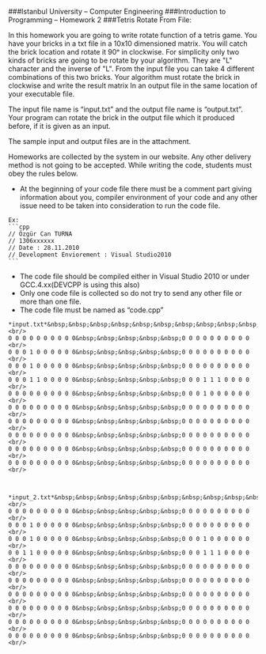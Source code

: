 ###Istanbul University – Computer Engineering
###Introduction to Programming – Homework 2
###Tetris Rotate From File:

In this homework you are going to write rotate function of a tetris game. You have your bricks in a txt file in a 10x10
dimensioned matrix. You will catch the brick location and rotate it 90ᵒ in clockwise. For simplicity only two kinds of
bricks are going to be rotate by your algorithm. They are "L" character and the inverse of "L". From the input file
you can take 4 different combinations of this two bricks. Your algorithm must rotate the brick in clockwise and
write the result matrix In an output file in the same location of your executable file.


The input file name is “input.txt” and the output file name is “output.txt”. Your program can rotate the brick in the
output file which it produced before, if it is given as an input.

The sample input and output files are in the attachment.

Homeworks are collected by the system in our website. Any other delivery method is not going to be accepted.
While writing the code, students must obey the rules below.

   *  At the beginning of your code file there must be a comment part giving information about you, compiler
      environment of your code and any other issue need to be taken into consideration to run the code file.

    Ex:
    ```cpp
    // Özgür Can TURNA
    // 1306xxxxxx
    // Date : 28.11.2010
    // Development Enviorement : Visual Studio2010
    ```
   * The code file should be compiled either in Visual Studio 2010 or under GCC.4.xx(DEVCPP is using this also)
   * Only one code file is collected so do not try to send any other file or more than one file.
   * The code file must be named as “code.cpp”
  
    *input.txt*&nbsp;&nbsp;&nbsp;&nbsp;&nbsp;&nbsp;&nbsp;&nbsp;&nbsp;&nbsp;&nbsp;&nbsp;&nbsp;&nbsp;&nbsp;&nbsp;&nbsp;&nbsp;&nbsp;&nbsp;&nbsp;*output.txt*<br/>
    0 0 0 0 0 0 0 0 0 0&nbsp;&nbsp;&nbsp;&nbsp;&nbsp;0 0 0 0 0 0 0 0 0 0  <br/>
    0 0 0 1 0 0 0 0 0 0&nbsp;&nbsp;&nbsp;&nbsp;&nbsp;0 0 0 0 0 0 0 0 0 0  <br/>
    0 0 0 1 0 0 0 0 0 0&nbsp;&nbsp;&nbsp;&nbsp;&nbsp;0 0 0 0 0 0 0 0 0 0  <br/>
    0 0 0 1 1 0 0 0 0 0&nbsp;&nbsp;&nbsp;&nbsp;&nbsp;0 0 0 1 1 1 0 0 0 0  <br/>
    0 0 0 0 0 0 0 0 0 0&nbsp;&nbsp;&nbsp;&nbsp;&nbsp;0 0 0 1 0 0 0 0 0 0  <br/>
    0 0 0 0 0 0 0 0 0 0&nbsp;&nbsp;&nbsp;&nbsp;&nbsp;0 0 0 0 0 0 0 0 0 0  <br/>
    0 0 0 0 0 0 0 0 0 0&nbsp;&nbsp;&nbsp;&nbsp;&nbsp;0 0 0 0 0 0 0 0 0 0  <br/>
    0 0 0 0 0 0 0 0 0 0&nbsp;&nbsp;&nbsp;&nbsp;&nbsp;0 0 0 0 0 0 0 0 0 0  <br/>
    0 0 0 0 0 0 0 0 0 0&nbsp;&nbsp;&nbsp;&nbsp;&nbsp;0 0 0 0 0 0 0 0 0 0  <br/>
    0 0 0 0 0 0 0 0 0 0&nbsp;&nbsp;&nbsp;&nbsp;&nbsp;0 0 0 0 0 0 0 0 0 0  <br/>



    *input_2.txt*&nbsp;&nbsp;&nbsp;&nbsp;&nbsp;&nbsp;&nbsp;&nbsp;&nbsp;&nbsp;&nbsp;&nbsp;&nbsp;&nbsp;&nbsp;&nbsp;&nbsp;*output_2.txt*<br/>
    0 0 0 0 0 0 0 0 0 0&nbsp;&nbsp;&nbsp;&nbsp;&nbsp;0 0 0 0 0 0 0 0 0 0  <br/>
    0 0 0 1 0 0 0 0 0 0&nbsp;&nbsp;&nbsp;&nbsp;&nbsp;0 0 0 0 0 0 0 0 0 0  <br/>
    0 0 0 1 0 0 0 0 0 0&nbsp;&nbsp;&nbsp;&nbsp;&nbsp;0 0 0 1 0 0 0 0 0 0  <br/>
    0 0 1 1 0 0 0 0 0 0&nbsp;&nbsp;&nbsp;&nbsp;&nbsp;0 0 0 1 1 1 0 0 0 0  <br/>
    0 0 0 0 0 0 0 0 0 0&nbsp;&nbsp;&nbsp;&nbsp;&nbsp;0 0 0 0 0 0 0 0 0 0  <br/>
    0 0 0 0 0 0 0 0 0 0&nbsp;&nbsp;&nbsp;&nbsp;&nbsp;0 0 0 0 0 0 0 0 0 0  <br/>
    0 0 0 0 0 0 0 0 0 0&nbsp;&nbsp;&nbsp;&nbsp;&nbsp;0 0 0 0 0 0 0 0 0 0  <br/>
    0 0 0 0 0 0 0 0 0 0&nbsp;&nbsp;&nbsp;&nbsp;&nbsp;0 0 0 0 0 0 0 0 0 0  <br/>
    0 0 0 0 0 0 0 0 0 0&nbsp;&nbsp;&nbsp;&nbsp;&nbsp;0 0 0 0 0 0 0 0 0 0  <br/>
    0 0 0 0 0 0 0 0 0 0&nbsp;&nbsp;&nbsp;&nbsp;&nbsp;0 0 0 0 0 0 0 0 0 0  <br/>

